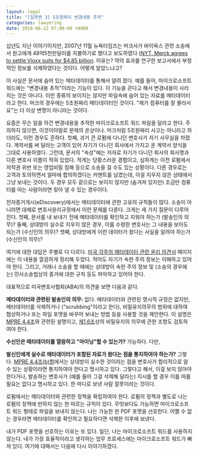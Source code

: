 ```yaml
---
layout: legal
title: "[일못변 3] 5조원짜리 변경내용 추적"
categories: lawyering
date: 2018-06-22 07:00:00 +0900
---
```

십년도 지난 이야기이지만, 2007년 11월 뉴욕타임즈는 머크사가 바이옥스 관련 소송에서 원고에게 48억5천만달러를 지불하기로 했다고 보도하였다 ([NYT, Merck agrees to settle Vioxx suits for $4.85 billion](https://www.nytimes.com/2007/11/09/business/09merck.html). 이유는? 약의 효과를 연구한 보고서에서 부정적인 정보를 삭제하였다는 것이다. 어떻게 알았느냐고? 

이 사실은 문서에 숨어 있는 메타데이터를 통해서 알려 졌다. 예를 들어, 마이크로소프트 워드에는 "변경내용 추적"이라는 기능이 있다. 이 기능을 끈다고 해서 변경내용이 사라지는 것은 아니다. 이런 종류의 보이지는 않지만 파일속에 숨어 있는 자료를 메타데이터라고 한다. 머크의 경우에는 5조원짜리 메타데이터인 것이다. "제가 컴퓨터를 잘 몰라서요"는 더 이상 변명이 아니라는 것이다.

요즘은 무슨 일을 하건 변경내용을 추적한 마이크로소프트 워드 파일을 달라고 한다. 주의하지 않으면, 이것이야말로 문제의 온상이나. 머크처럼 5조원짜리 사고는 아니라고 하더라도, 이런 경우도 흔하다. 첫째, 과거 큰 로펌에 다니던 변호사가 자기 사무실을 차렸다. 계약서를 써 달라는 고객이 있어 자기가 다니던 회사에서 가지고 온 계약서 양식을 그대로 사용하였다. 그런데, 문서의 "속성"에는 저자로 자기가 다니던 회사의 회사명과 다른 변호사 이름이 적혀 있었다. 적게는 당황스러운 경험이고, 심하게는 이전 로펌에서 저작권 위반 또는 영업비밀 침해 등으로 소송을 걸 수도 있는 상황이다. 다른 경우로는 고객과 토의하면서 얼마에 합의하겠다는 커멘트를 남겼는데, 이걸 지우지 않은 상태에서 그냥 보내는 것이다. 두 경우 모두 겉으로는 보이지 않지만 (숨겨져 있지만) 조금만 컴퓨터를 아는 사람이라면 찾아 낼 수 있는 경우이다. 

전자증거개시(eDiscovery)에서는 메타데이터에 관한 고유의 규칙들이 많다. 소송이 아니라면 대체로 변호사윤리규정에서 이런 문제를 다룬다. 크게는 세 가지 질문이 다루어진다. 첫째, 문서를 내 보내기 전에 메타데이터를 확인하고 지워야 하는가 (발송인의 의무)? 둘째, 상대방이 실수로 지우지 않은 경우, 이를 수령한 변호사는 그 내용을 보아도 되는가 (수신인의 의무)? 셋째, 상대방에게 이런 데이터가 왔다는 사실을 알려야 하는가 (수신인의 의무)?

여기에 대한 대답은 주별로 다 다르다. [미국 각주의 메타데이터 관련 윤리 의견서](https://www.americanbar.org/groups/departments_offices/legal_technology_resources/resources/charts_fyis/metadatachart.html) 페이지에는 이 내용을 깔끔하게 정리해 두었다. 적어도 자기가 속한 주의 정보는 이해하고 있어야 한다. 그리고, 거래나 소송을 할 때에는 상대방이 속한 주의 정보 및 (소송의 경우에는) 민사소송법상의 증거에 대한 규칙 등도 파악하고 있어야 한다.

대표적으로 미국변호사협회(ABA)의 의견을 보면 다음과 같다.

**메타데이터와 관련된 발송인의 의무:**  없다. 메타데이터와 관련된 명시적 규정은 없지만, 메타데이터를 삭제하거나 ("scrubbing"이라고 한다), 비밀유지의무의 범위에 대하여 협상하거나 또는 파일 포맷을 바꾸어 보내는 방법 등을 사용할 것을 제안한다. 이 설명은 [MPRE 4.4조](/codes/mpre-4_4.html)와 관련된 설명이고, [제1.6조](/codes/mpre-1_6.html)상의 비밀유지의 의무에 관한 조항도 검토하여야 한다.

**수신인은 메타데이터를 열람하고 "마이닝"할 수 있는가?** 가능하다. 다만,

**발신인에게 실수로 메타데이터가 포함된 자료가 왔다는 점을 통지하여야 하는가?** 그렇다. [MPRE 4.4조(b)항](/codes/mpre-4_4.html)에서는 상대방이 실수한 것이라는 점을 변호사가 합리적으로 알 수 있는 상황이라면 통지하여야 한다고 명시하고 있다.  그렇다고 해서, 이걸 보지 않아야 한다거나, 발송하는 변호사가 (예를 들어 그걸 삭제해 달라는) 지시를 할 경우 이를 따를 필요는 없다고 명시하고 있다. 한 마디로 보낸 사람 잘못이라는 것이다.

로펌에서는 메타데이터와 관련한 정책을 확립하여야 한다. 로펌의 정책과 별도로 나는 로펌의 정책에 반하지 않는 한 따르는 규칙이 있다. 무엇보다도 가능하면 마이크로소프트 워드 형태로 파일을 보내지 않는다. 나는 가능한 한 PDF 포맷을 선호한다. 어쩔 수 없는 경우라면 메타데이터를 확인하고 필요하다면 삭제한 이후에 보낸다. 

내가 PDF 포맷을 선호하는 이유는 또 있다. 일단, 나는 마이크로소프트 워드를 사용하지 않는다. 내가 가장 효율적이라고 생각하는 업무 프로세스에는 마이크로소프트 워드가 빠져 있다. 여기에 대해서는 다음에 다시 이야기하겠다.
